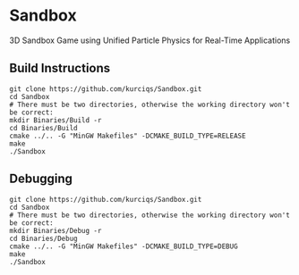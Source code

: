 # Sandbox
 3D Sandbox Game using Unified Particle Physics for Real-Time Applications

## Build Instructions

    git clone https://github.com/kurciqs/Sandbox.git
    cd Sandbox
    # There must be two directories, otherwise the working directory won't be correct:
    mkdir Binaries/Build -r
    cd Binaries/Build
    cmake ../.. -G "MinGW Makefiles" -DCMAKE_BUILD_TYPE=RELEASE
    make
    ./Sandbox

## Debugging

    git clone https://github.com/kurciqs/Sandbox.git
    cd Sandbox
    # There must be two directories, otherwise the working directory won't be correct:
    mkdir Binaries/Debug -r
    cd Binaries/Debug
    cmake ../.. -G "MinGW Makefiles" -DCMAKE_BUILD_TYPE=DEBUG
    make
    ./Sandbox